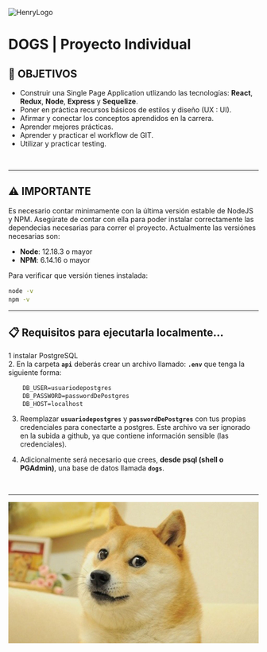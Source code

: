 ![HenryLogo](https://d31uz8lwfmyn8g.cloudfront.net/Assets/logo-henry-white-lg.png)

# **DOGS** | Proyecto Individual

## **📌 OBJETIVOS**

-  Construir una Single Page Application utlizando las tecnologías: **React**, **Redux**, **Node**, **Express** y **Sequelize**.
-  Poner en práctica recursos básicos de estilos y diseño (UX : UI).
-  Afirmar y conectar los conceptos aprendidos en la carrera.
-  Aprender mejores prácticas.
-  Aprender y practicar el workflow de GIT.
-  Utilizar y practicar testing.

<br />

---



## **⚠️ IMPORTANTE**

Es necesario contar minimamente con la última versión estable de NodeJS y NPM. Asegúrate de contar con ella para poder instalar correctamente las dependecias necesarias para correr el proyecto. Actualmente las versiónes necesarias son:

-  **Node**: 12.18.3 o mayor
-  **NPM**: 6.14.16 o mayor

Para verificar que versión tienes instalada:

```bash
node -v
npm -v
```

---

## **📋 Requisitos para ejecutarla localmente...**

 1 instalar PostgreSQL
 </br>
2. En la carpeta **`api`** deberás crear un archivo llamado: **`.env`** que tenga la siguiente forma:

   ```env
       DB_USER=usuariodepostgres
       DB_PASSWORD=passwordDePostgres
       DB_HOST=localhost
   ```

3. Reemplazar **`usuariodepostgres`** y **`passwordDePostgres`** con tus propias credenciales para conectarte a postgres. Este archivo va ser ignorado en la subida a github, ya que contiene información sensible (las credenciales).

4. Adicionalmente será necesario que crees, **desde psql (shell o PGAdmin)**, una base de datos llamada **`dogs`**.

<br />

---



<img src="./dogs.jpg" alt="" width="1000px" />
